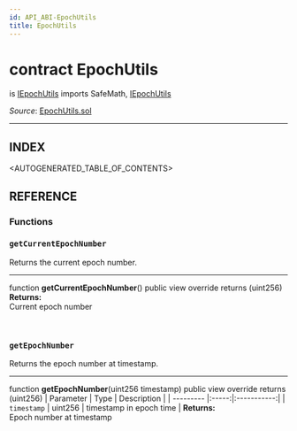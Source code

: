 ```yaml
---
id: API_ABI-EpochUtils
title: EpochUtils
---
```

[//]: # (tagline)
# contract EpochUtils
is [IEpochUtils](api_abi-iepochutils.md)
imports SafeMath, [IEpochUtils](api_abi-iepochutils.md)

*Source*: [EpochUtils.sol](https://github.com/KyberNetwork/smart-contracts/blob/master/contracts/EpochUtils.sol)
___

## INDEX

<AUTOGENERATED_TABLE_OF_CONTENTS>

## REFERENCE

### Functions

### `getCurrentEpochNumber`
Returns the current epoch number.
___
function __getCurrentEpochNumber__() public view override returns (uint256)
**Returns:**\
Current epoch number

<br />
 
### `getEpochNumber`
Returns the epoch number at timestamp.
___
function __getEpochNumber__(uint256 timestamp) public view override returns (uint256)
| Parameter | Type  | Description |
| --------- |:-----:|:-----------:|
| `timestamp` | uint256 | timestamp in epoch time    |
**Returns:**\
Epoch number at timestamp 

